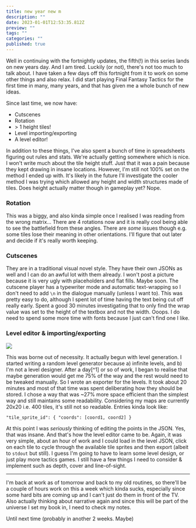 ```yaml
---
title: new year new m
description: ""
date: 2023-01-01T12:53:35.812Z
preview: ""
tags: ""
categories: ""
published: true
---
```

Well in continuing with the fortnightly updates, the fifth(!) in this series lands on new years day. And I am tired. Luckily (or not), there's not too much to talk about. I have taken a few days off this fortnight from it to work on some other things and also relax. I did start playing Final Fantasy Tactics for the first time in many, many years, and that has given me a whole bunch of new ideas.

Since last time, we now have:
* Cutscenes
* Rotation
* \> 1 height tiles!
* Level importing/exporting
* A level editor!

In addition to these things, I've also spent a bunch of time in spreadsheets figuring out rules and stats. We're actually getting somewhere which is nice.
I won't write much about the tile height stuff. Just that it was a pain because they kept drawing in insane locations. However, I'm still not 100% set on the method I ended up with. It's likely in the future I'll investigate the cooler method I was trying which allowed any height and width structures made of tiles. Does height actually matter though in gameplay yet? Nope. 

### Rotation

This was a biggy, and also kinda simple once I realised I was reading from the wrong matrix... There are 4 rotations now and it is really cool being able to see the battlefield from these angles. There are *some* issues though e.g. some tiles lose their meaning in other orientations. I'll figure that out later and decide if it's really worth keeping.

### Cutscenes

They are in a traditional visual novel style. They have their own JSONs as well and I can do an awful lot with them already. I won't post a picture because it is very ugly with placeholders and flat fills. Maybe soon. The cutscene player has a typewriter mode and automatic text-wrapping so I don't need to add `\n` in the dialogue manually (unless I want to). This was pretty easy to do, although I spent lot of time having the text being cut off really early. Spent a good 30 minutes investigating that to only find the wrap value was set to the height of the textbox and not the width. Ooops. I do need to spend some more time with fonts because I just can't find one I like. 

### Level editor & importing/exporting

![](https://i.imgur.com/xBSLFES.png)

This was borne out of necessity. It actually begun with level generation. I started writing a random level generator because a) infinite levels, and b) I'm not a level designer. After a day[^1] or so of work, I began to realise that maybe generation would get me 75% of the way and the rest would need to be tweaked manually. So I wrote an exporter for the levels. It took about 20 minutes and most of that time was spent deliberating how they should be stored. I chose a way that was ~27% more space efficient than the simplest way and still maintains some readability. Considering my maps are currently 20x20 i.e. 400 tiles, it's still not so readable. 
Entries kinda look like:
```
"tile_sprite_id": { "coords": [coord1, coord2] }
```

At this point I was *seriously* thinking of editing the points in the JSON. Yes, that was insane. And that's how the level editor came to be. Again, it was very simple, about an hour of work and I could load in the level JSON, click on each tile to cycle through the available tile sprites and then export (albeit to `stdout` but still). I guess I'm going to have to learn some level design, or just play more tactics games. I still have a few things I need to consider & implement such as depth, cover and line-of-sight.

---

I'm back at work as of tomorrow and back to my old routines, so there'll be a couple of hours work on this a week which kinda sucks, especially since some hard bits are coming up and I can't just do them in front of the TV. Also actually thinking about narrative again and since this will be part of the universe I set my book in, I need to check my notes. 

Until next time (probably in another 2 weeks. Maybe)